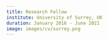 ```yaml
---
title: Research Fellow
institute: University of Surrey, UK
duration: January 2016 - June 2021
image: images/cv/surrey.png
---
```





